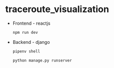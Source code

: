 # traceroute_visualization
* Frontend - reactjs
  ```sh
  npm run dev
  ```
  
* Backend - django
  ```sh
  pipenv shell
  ```
  ```sh
  python manage.py runserver
  ```
